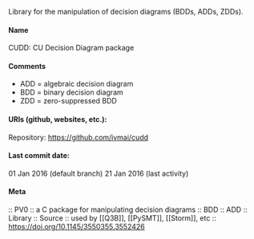 Library for the manipulation of decision diagrams (BDDs, ADDs, ZDDs).

#### Name
CUDD: CU Decision Diagram package

#### Comments
* ADD = algebraic decision diagram
* BDD = binary decision diagram
* ZDD = zero-suppressed BDD

#### URIs (github, websites, etc.):
Repository: https://github.com/ivmai/cudd

#### Last commit date:
01 Jan 2016 (default branch)
21 Jan 2016 (last activity)

#### Meta
:: PV0 :: a C package for manipulating decision diagrams
:: BDD
:: ADD
:: Library
:: Source :: used by [[Q3B]], [[PySMT]], [[Storm]], etc :: https://doi.org/10.1145/3550355.3552426
